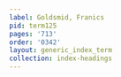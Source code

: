 ```yaml
---
label: Goldsmid, Franics
pid: term125
pages: '713'
order: '0342'
layout: generic_index_term
collection: index-headings
---
```


